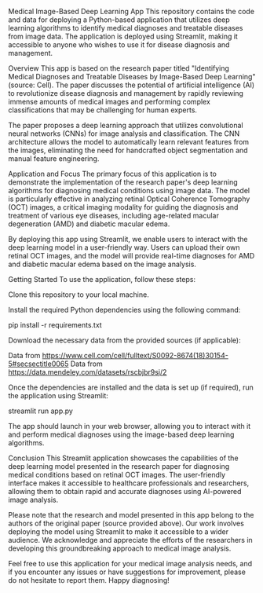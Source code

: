 Medical Image-Based Deep Learning App
This repository contains the code and data for deploying a Python-based application that utilizes deep learning algorithms to identify medical diagnoses and treatable diseases from image data. The application is deployed using Streamlit, making it accessible to anyone who wishes to use it for disease diagnosis and management.

Overview
This app is based on the research paper titled "Identifying Medical Diagnoses and Treatable Diseases by Image-Based Deep Learning" (source: Cell). The paper discusses the potential of artificial intelligence (AI) to revolutionize disease diagnosis and management by rapidly reviewing immense amounts of medical images and performing complex classifications that may be challenging for human experts.

The paper proposes a deep learning approach that utilizes convolutional neural networks (CNNs) for image analysis and classification. The CNN architecture allows the model to automatically learn relevant features from the images, eliminating the need for handcrafted object segmentation and manual feature engineering.

Application and Focus
The primary focus of this application is to demonstrate the implementation of the research paper's deep learning algorithms for diagnosing medical conditions using image data. The model is particularly effective in analyzing retinal Optical Coherence Tomography (OCT) images, a critical imaging modality for guiding the diagnosis and treatment of various eye diseases, including age-related macular degeneration (AMD) and diabetic macular edema.

By deploying this app using Streamlit, we enable users to interact with the deep learning model in a user-friendly way. Users can upload their own retinal OCT images, and the model will provide real-time diagnoses for AMD and diabetic macular edema based on the image analysis.

Getting Started
To use the application, follow these steps:

Clone this repository to your local machine.

Install the required Python dependencies using the following command:

pip install -r requirements.txt

Download the necessary data from the provided sources (if applicable):

Data from https://www.cell.com/cell/fulltext/S0092-8674(18)30154-5#secsectitle0065
Data from https://data.mendeley.com/datasets/rscbjbr9sj/2

Once the dependencies are installed and the data is set up (if required), run the application using Streamlit:

streamlit run app.py

The app should launch in your web browser, allowing you to interact with it and perform medical diagnoses using the image-based deep learning algorithms.

Conclusion
This Streamlit application showcases the capabilities of the deep learning model presented in the research paper for diagnosing medical conditions based on retinal OCT images. The user-friendly interface makes it accessible to healthcare professionals and researchers, allowing them to obtain rapid and accurate diagnoses using AI-powered image analysis.

Please note that the research and model presented in this app belong to the authors of the original paper (source provided above). Our work involves deploying the model using Streamlit to make it accessible to a wider audience. We acknowledge and appreciate the efforts of the researchers in developing this groundbreaking approach to medical image analysis.

Feel free to use this application for your medical image analysis needs, and if you encounter any issues or have suggestions for improvement, please do not hesitate to report them. Happy diagnosing!